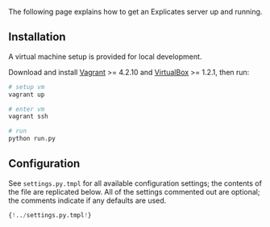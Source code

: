 The following page explains how to get an Explicates server up and running.

## Installation

A virtual machine setup is provided for local development.

Download and install
[Vagrant](https://www.vagrantup.com/) >= 4.2.10 and
[VirtualBox](https://www.virtualbox.org/) >= 1.2.1,
then run:

```bash
# setup vm
vagrant up

# enter vm
vagrant ssh

# run
python run.py
```

## Configuration

See `settings.py.tmpl` for all available configuration
settings; the contents of the file are replicated below. All of the settings
commented out are optional; the comments indicate if any defaults are used.

```python
{!../settings.py.tmpl!}
```
